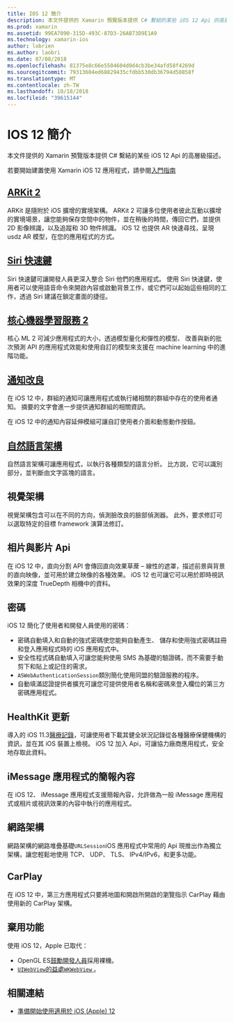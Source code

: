 ```yaml
---
title: IOS 12 簡介
description: 本文件提供的 Xamarin 預覽版本提供 C# 繫結的某些 iOS 12 Api 的高層級描述。
ms.prod: xamarin
ms.assetid: 99EA7090-315D-493C-87D3-26AB73D9E1A9
ms.technology: xamarin-ios
author: lobrien
ms.author: laobri
ms.date: 07/08/2018
ms.openlocfilehash: 81375e8c66e5504604d0d4cb3be34afd58f4269d
ms.sourcegitcommit: 79313604ed68829435cfdbb530db36794d50858f
ms.translationtype: MT
ms.contentlocale: zh-TW
ms.lasthandoff: 10/18/2018
ms.locfileid: "39615144"
---
```

# <a name="introduction-to-ios-12"></a>IOS 12 簡介

本文件提供的 Xamarin 預覽版本提供 C# 繫結的某些 iOS 12 Api 的高層級描述。

若要開始建置使用 Xamarin iOS 12 應用程式，請參閱[入門指南](get-started.md)

## <a name="arkit-2arkit2md"></a>[ARKit 2](arkit2.md)

ARKit 是隨附於 iOS 擴增的實境架構。 ARKit 2 可讓多位使用者彼此互動以擴增的實境場景，讓您能夠保存空間中的物件，並在稍後的時間，傳回它們，並提供 2D 影像辨識，以及追蹤和 3D 物件辨識。 iOS 12 也提供 AR 快速尋找，呈現 usdz AR 模型，在您的應用程式的方式。

## <a name="siri-shortcutssiri-shortcutsmd"></a>[Siri 快速鍵](siri-shortcuts.md)

Siri 快速鍵可讓開發人員更深入整合 Siri 他們的應用程式。 使用 Siri 快速鍵，使用者可以使用語音命令來開啟內容或啟動背景工作，或它們可以起始這些相同的工作，透過 Siri 建議在鎖定畫面的捷徑。

## <a name="core-ml-2coremlmd"></a>[核心機器學習服務 2](coreml.md)

核心 ML 2 可減少應用程式的大小，透過模型量化和彈性的模型、 改善與新的批次預測 API 的應用程式效能和使用自訂的模型來支援在 machine learning 中的進階功能。

## <a name="notification-improvementsnotificationsindexmd"></a>[通知改良](notifications/index.md)

在 iOS 12 中，群組的通知可讓應用程式或執行緒相關的群組中存在的使用者通知。 摘要的文字會進一步提供通知群組的相關資訊。

在 iOS 12 中的通知內容延伸模組可讓自訂使用者介面和動態動作按鈕。

## <a name="natural-language-frameworknatural-languagemd"></a>[自然語言架構](natural-language.md)

自然語言架構可讓應用程式，以執行各種類型的語言分析。 比方說，它可以識別部分，並判斷由文字區塊的語言。

## <a name="vision-framework"></a>視覺架構

視覺架構包含可以在不同的方向，偵測臉改良的臉部偵測器。 此外，要求修訂可以選取特定的目標 framework 演算法修訂。

## <a name="photo-and-video-apis"></a>相片與影片 Api

在 iOS 12 中，直向分割 API 會傳回直向效果草蓆 – 線性的遮罩，描述前景與背景的直向映像，並可用於建立映像的各種效果。 iOS 12 也可讓它可以用於即時視訊效果的深度 TrueDepth 相機中的資料。

## <a name="passwords"></a>密碼

iOS 12 簡化了使用者和開發人員使用的密碼：

- 密碼自動填入和自動的強式密碼使您能夠自動產生、 儲存和使用強式密碼註冊和登入應用程式時的 iOS 應用程式中。
- 安全性程式碼自動填入可讓您能夠使用 SMS 為基礎的驗證碼，而不需要手動剪下和貼上或記住的需求。
- `ASWebAuthenticationSession`類別簡化使用同盟的驗證服務的程序。
- 自動填滿認證提供者擴充可讓您可提供使用者名稱和密碼來登入欄位的第三方密碼應用程式。

## <a name="healthkit-updates"></a>HealthKit 更新

導入的 iOS 11.3[醫療記錄](https://www.apple.com/healthcare/health-records/)，可讓使用者下載其健全狀況記錄從各種醫療保健機構的資訊，並在其 iOS 裝置上檢視。 iOS 12 加入 Api，可讓協力廠商應用程式，安全地存取此資料。

## <a name="imessage-app-presentation-contexts"></a>iMessage 應用程式的簡報內容

在 iOS 12、 iMessage 應用程式支援簡報內容，允許做為一般 iMessage 應用程式或相片或視訊效果的內容中執行的應用程式。

## <a name="network-framework"></a>網路架構

網路架構的網路堆疊基礎`URLSession`iOS 應用程式中常用的 Api 現推出作為獨立架構，讓您輕鬆地使用 TCP、 UDP、 TLS、 IPv4/IPv6，和更多功能。

## <a name="carplay"></a>CarPlay

在 iOS 12 中，第三方應用程式只要將地圖和開啟所開啟的瀏覽指示 CarPlay 藉由使用新的 CarPlay 架構。

## <a name="deprecations"></a>棄用功能

使用 iOS 12，Apple 已取代：

- OpenGL ES[鼓勵開發人員](https://developer.apple.com/ios/whats-new/)採用裸機。
- [`UIWebView`](https://developer.xamarin.com/api/type/UIKit.UIWebView/)[的益處`WKWebView` ](https://developer.apple.com/documentation/webkit/wkwebview?language=objc)。

## <a name="related-links"></a>相關連結

- [準備開始使用適用於 iOS (Apple) 12](https://developer.apple.com/ios/)
